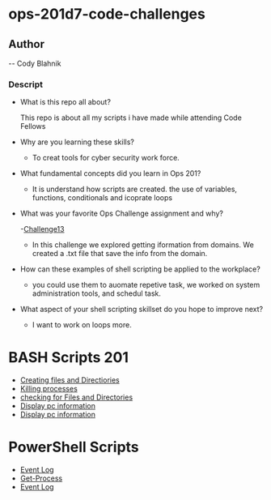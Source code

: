 # ops-201d7-code-challenges

## Author
-- Cody Blahnik
### Descript
* What is this repo all about?
    
    This repo is about all my scripts i have made while attending Code Fellows

* Why are you learning these skills?

   - To creat tools for cyber security work force.

* What fundamental concepts did you learn in Ops 201?

   - It is understand how scripts are created. the use of variables, functions, conditionals and icoprate loops

* What was your favorite Ops Challenge assignment and why?

    -[Challenge13](labclass13.sh)
   
   - In this challenge we explored getting iformation from domains. We created a .txt file that save the info from the domain.
* How can these examples of shell scripting be applied to the workplace?
    
    - you could use them to auomate repetive task, we worked on system administration tools, and schedul task.
  


* What aspect of your shell scripting skillset do you hope to improve next?

    - I want to work on loops more.

# BASH Scripts 201
- [Creating files and Directiories](Ops-Challenge-Class04.sh )
- [Killing processes](OpsChallengeClass05.sh )
- [checking for Files and Directories](OpsChallengeClass06.sh)
- [Display pc information](OpsChallengeClass07.sh)
- [Display pc information](OpsChallengeClass07.sh)

# PowerShell Scripts

- [Event Log](class9.bat)
- [Get-Process](class10.bat)
- [Event Log](class9.bat)

